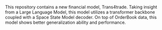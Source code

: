 This repository contains a new financial model, Trans4trade. 
Taking insight from a Large Language Model, this model utilizes a transformer backbone coupled with a Space State Model decoder. 
On top of OrderBook data, this model shows better generalization ability and performance. 
